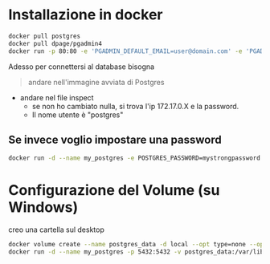 # Installazione in docker

```bash
docker pull postgres
docker pull dpage/pgadmin4
docker run -p 80:80 -e 'PGADMIN_DEFAULT_EMAIL=user@domain.com' -e 'PGADMIN_DEFAULT_PASSWORD=SuperSecret' -d dpage/pgadmin4
```
Adesso per connettersi al database bisogna 
> andare nell'immagine avviata di Postgres
- andare nel file inspect
  - se non ho cambiato nulla, si trova l'ip 172.17.0.X e la password.
  - Il nome utente è "postgres"
##  Se invece voglio impostare una password
 ```bash
docker run -d --name my_postgres -e POSTGRES_PASSWORD=mystrongpassword -p 5432:5432 -v postgres_data:/var/lib/postgresql/data postgres
```
# Configurazione del Volume (su Windows)

creo una cartella sul desktop
```bash
docker volume create --name postgres_data -d local --opt type=none --opt device=/c/Users/LA_CARTELLA_CHE_HO_CREATO --opt o=bind
docker run -d --name my_postgres -p 5432:5432 -v postgres_data:/var/lib/postgresql/data postgres
```
